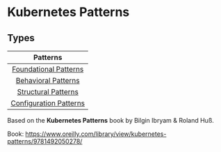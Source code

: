 # Kubernetes Patterns

## Types

| Patterns |
|:-:|
| [Foundational Patterns](./FoundationalPatterns/README.md) |
| [Behavioral Patterns](./BehavioralPatterns/README.md) |
| [Structural Patterns](./StructuralPatterns/README.md) |
| [Configuration Patterns](./ConfigurationPatterns/README.md) |

Based on the **Kubernetes Patterns** book by Bilgin Ibryam & Roland Huß.

Book: https://www.oreilly.com/library/view/kubernetes-patterns/9781492050278/
